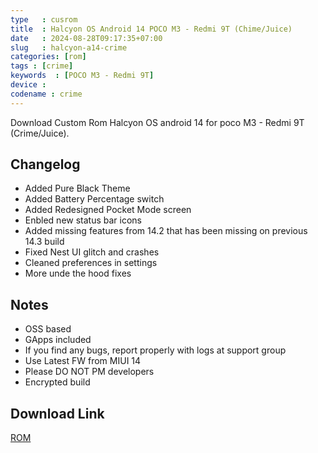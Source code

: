 ```yaml
---
type   : cusrom
title  : Halcyon OS Android 14 POCO M3 - Redmi 9T (Chime/Juice)
date   : 2024-08-28T09:17:35+07:00
slug   : halcyon-a14-crime
categories: [rom]
tags : [crime]
keywords  : [POCO M3 - Redmi 9T]
device : 
codename : crime
---
```


Download Custom Rom Halcyon OS android 14  for poco M3 - Redmi 9T (Crime/Juice).


## Changelog
- Added Pure Black Theme
- Added Battery Percentage switch
- Added Redesigned Pocket Mode screen
- Enbled new status bar icons
- Added missing features from 14.2 that has been missing on previous 14.3 build 
- Fixed Nest UI glitch and crashes
- Cleaned preferences in settings
- More unde the hood fixes

## Notes
- OSS based
- GApps included
- If you find any bugs, report properly with logs at support group 
- Use Latest FW from MIUI 14
- Please DO NOT PM developers
- Encrypted build 

## Download Link
[ROM](https://t.me/buxxedbuilds/55)

